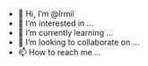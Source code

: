 - 👋 Hi, I’m @lrmil
- 👀 I’m interested in ...
- 🌱 I’m currently learning ...
- 💞️ I’m looking to collaborate on ...
- 📫 How to reach me ...

<!---
lrmil/lrmil is a ✨ special ✨ repository because its `README.md` (this file) appears on your GitHub profile.
You can click the Preview link to take a look at your changes.
--->
